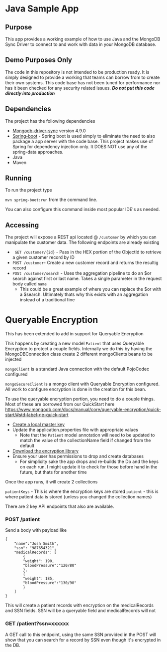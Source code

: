 # Java Sample App

## Purpose

This app provides a working example of how to use Java and the MongoDB Sync Driver to connect to and work with data in your MongoDB database. 

## Demo Purposes Only

The code in this repository is not intended to be production ready. It is simply designed to provide a working that teams can borrow from to create their own systems. This code base has not been tuned for performance nor has it been checked for any security related issues. ***Do not put this code directly into production***


## Dependencies

The project has the following dependencies

* [Mongodb-driver-sync](https://www.mongodb.com/docs/drivers/java/sync/current/) version 4.9.0
* [Spring-boot](https://spring.io/) - Spring boot is used simply to eliminate the need to also package a app server with the code base. This project makes use of Spring for dependency injection only. It DOES NOT use any of the spring-data approaches.
* Java
* Maven


## Running
To run the project type 

``` mvn spring-boot:run ``` from the command line.

You can also configure this command inside most popular IDE's as needed.


## Accessing

The project will expose a REST api located @ ``` /customer ``` by which you can manipulate the customer data. The following endpoints are already existing

- ``` GET /customer/{id}``` - Pass in the HEX portion of the ObjectId to retrieve a given customer record by ID
- ``` POST /customer ```- Create a new customer record and returns the resultig record
- ``` POSt /customer/search ``` - Uses the aggregation pipeline to do an $or search against first or last name. Takes a single parameter in the request body called ``` name ```
   - This could be a great example of where you can replace the $or with a $search.  Ultimately thats why this exists with an aggregation instead of a traditional fine 


# Queryable Encryption

This has been extended to add in support for Queryable Encryption

This happens by creating a new model ```Patient``` that uses Queryable Encryption to protect a couple fields. 
Internally we do this by having the MongoDBConnection class create 2 different mongoClients beans to be injected

```mongoClient``` is a standard Java connection with the default PojoCodec configured

```mongoSecureClient``` is a mongo client with Queryable Encryption configured. All work to configure encryption is done in the creation for this bean.

To use the queryable encryption portion, you need to do a couple things. Most of these are borrowed from our QuickStart here https://www.mongodb.com/docs/manual/core/queryable-encryption/quick-start/#std-label-qe-quick-start


- [Create a local master key](https://www.mongodb.com/docs/manual/core/queryable-encryption/quick-start/#create-your-encrypted-collection)
- Update the application.properties file with appropriate values
  - Note that the ```Patient``` model annotation will need to be updated to match the value of the collectionName field if changed from the default
- [Download the encryption library](https://www.mongodb.com/docs/manual/core/queryable-encryption/reference/shared-library/)
- Ensure your user has permissions to drop and create databases
  -  For simplicity sake the app drops and re-builds the Db and the keys on each run. I might update it to check for those before hand in the future, but thats for another time

Once the app runs, it will create 2 collections

```patientKeys``` - This is where the encryption keys are stored
```patient``` - this is where patient data is stored (unless you changed the collection names)


There are 2 key API endpoints that also are available. 

### POST /patient

Send a body with payload like 
```angular2html
{
    "name":"Josh Smith",
    "ssn": "987654321",
    "medicalRecords": [
        {
        "weight": 190,
        "bloodPressure":"120/80"
        },
        {
        "weight": 185,
        "bloodPressure":"130/90"
        }
    ]
}
```
This will create a patient records with encryption on the medicalRecords and SSN fields. SSN will be a queryable field and medicalRecords will not


### GET /patient?ssn=xxxxxx

A GET call to this endpoint, using the same SSN provided in the POST will show that you can search for a record by SSN even though it's encrypted in the DB. 










